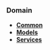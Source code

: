 ### Domain

- [**Common**](2_implantacion/2.1/2.1.1.1_common.md)
- [**Models**](2_implantacion/2.1/2.1.1.2_models.md)
- [**Services**](2_implantacion/2.1/2.1.1.3_services.md)
